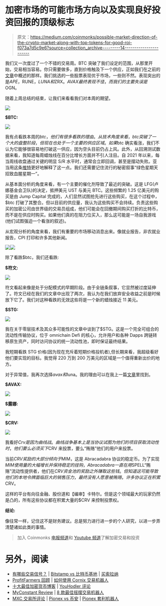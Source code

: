 # 加密市场的可能市场方向以及实现良好投资回报的顶级标志

> 原文：<https://medium.com/coinmonks/possible-market-direction-of-the-crypto-market-along-with-top-tokens-for-good-roi-f073a7d5c9e6?source=collection_archive---------14----------------------->

我们又一次度过了一个不错的交易周。BTC 突破了我们设定的范围，从那里开始，交易相当容易。你只需要做多，直到价格触及下一个供应，正如我们在之前的[文章](/@alexanazodo/possible-market-direction-of-the-crypto-market-along-with-top-tokens-with-good-roi-part-2-102e3dba15eb)中概述的那样。我们挑选的一些股票表现优于市场，一些则不然。表现突出的是$APE，$RUNE，$LUNA 和$ZRX。$AVAX 最终表现不佳，而我们的主要失误是$OGN。

随着上周总结的结束，让我们来看看我们对本周的期望。

![](img/ced474230738fec72f21cf9e4e30777f.png)

**$BTC:**

![](img/212f5032bfe00054b1ec2fd3bf09dc23.png)

我有点看跌本周的$btc，他们有很多看跌的理由。从技术角度来看，btc 突破了一个大的盘整阶段，但现在也处于一个主要的供应区域。如果$btc 确实看涨，我们不认为它能够很容易地打破这一供应，因为空头目前仍占上风。此外，从回溯测试数据来看，我知道每周蜡烛线在百分比增长方面并不引人注目。自 2021 年以来，每当周线收盘通过关键的明显 S/R 水平时，通常会立即回调，甚至是摆动失败。亚当用这条[推特](https://twitter.com/abetrade/status/1508139223995453441?t=0Q3bvwcpJvIk3E3zGleQbA&s=03)更好地解释了这一点。我们还需要记住流行的秘密叙事“绿色星期天招致血腥星期一”。

从基本面分析的角度来看，有一个主要的催化剂导致了最近的突破。这是 LFG(卢娜基金会卫队)的决定，抵押美元 UST 与美元 BTC。这些频繁的 1.25 亿美元的购买是由 Jump Capital 完成的，人们显然试图抢先进行这些购买，在这个过程中，$btc 打破了其整合。但以目前的供应量，我认为这些购买不会持续。负责这些购买的加密公司由世界级的交易员组成，他们可能会在回撤期间购买打折的比特币，而不是在供应时购买。如果他们真的在阻力位买入，那么这可能是一场自我游戏(他们试图强迫一个看涨的叙述)。

从宏观分析的角度来看，我们有重要的市场移动消息出来。像就业报告，非农就业报告，CPI 打印和许多其他新闻。

![](img/afbd70134cf6fc4328cb26204e993a73.png)![](img/a8c462073302d5976c91112ce06c5bfa.png)

除了看跌$btc，我们还看跌:

**$符文:**

![](img/136f1e2a78a86ddcc12a0d872bcef173.png)

符文看起来像是处于分配模式的早期阶段。由于全链条叙事，它显然被过度延伸了。符文已经在我们的文章中出现了两次，我认为在我们放弃安全收益之前是时候放下它了。我们对这种看跌的无效这些将是一个新的蜡烛接近 11 美元。

**$STG:**

![](img/ed472a870d1195eb843a2d1ed0063f2e.png)

我在关于零层技术及其众多可能性的文章中谈到了$STG。这是一个完全可组合的流动性传输协议，位于 omnichain Defi 的核心，允许用户和各种 Dapps 跨链转移原生资产，同时访问协议的统一流动性池，即时保证最终结果。

我短期看跌 STG 价格(因为现在充斥着短期价格投机者),但长期来看，我超级看好他们要实现的目标。我觉得 220 万到 200 万美元的区域是一个值得重新出价的地方。

对于异常值，我再次选择$avax 和$luna。我的理由可以在我上一篇[文章](/@alexanazodo/possible-market-direction-of-the-crypto-market-along-with-top-tokens-with-good-roi-part-2-102e3dba15eb)里找到。

**$AVAX:**

![](img/3ed90ee6c2cb64650069cefd4bbaba31.png)

**$露娜:**

![](img/5fa1bdac4476d5dcc9bbc79731dac74c.png)

**$CRV:**

![](img/1b1362a865ccf6367f8d0b21eeb5c3f7.png)

我看好$Crv 是因为曲线战。曲线战争基本上是当协议试图为他们的项目获取流动性时，他们要么必须买下$CRV 来投票，要么“贿赂”他们的用户来投票。

当前$CRV 奖励的大部分倾向于$MIM，这是 Abracadabra 协议的稳定币。为了实现$MIM 使用量的大幅增长并保持稳定的挂钩，Abracadabra 一直在用$SPELL“贿赂”流动性提供者，他们在$CRV 资金池的奖励之外赚取这些钱。但知道这可能导致他们的本地令牌面临巨大的销售压力，最终没有人愿意被贿赂，许多协议正在积累$CRV。

这样的平台有向往金融、股份道和【编审】卡特尔。但是这个领域最大的玩家仍然是凸的，所有这些协议都在积累大量的$CRV 来控制投票权。

**结论:**

像往常一样，记住这不是财务建议。总是努力进行进一步的个人研究，以进一步弄清楚诸如此类的事情。

> 加入 Coinmonks [电报频道](https://t.me/coincodecap)和 [Youtube 频道](https://www.youtube.com/c/coinmonks/videos)了解加密交易和投资

# 另外，阅读

*   [有哪些交易信号？](https://coincodecap.com/trading-signal) | [Bitstamp vs 比特币基地](https://coincodecap.com/bitstamp-coinbase) | [买索拉纳](https://coincodecap.com/buy-solana)
*   [ProfitFarmers 回顾](https://coincodecap.com/profitfarmers-review) | [如何使用 Cornix 交易机器人](https://coincodecap.com/cornix-trading-bot)
*   [十大最佳加密货币博客](https://coincodecap.com/best-cryptocurrency-blogs) | [YouHodler 评论](https://coincodecap.com/youhodler-review)
*   [MyConstant Review](https://coincodecap.com/myconstant-review) | [8 款最佳摇摆交易机器人](https://coincodecap.com/best-swing-trading-bots)
*   [MXC 交易所评论](/coinmonks/mxc-exchange-review-3af0ec1cba8c) | [Pionex vs 币安](https://coincodecap.com/pionex-vs-binance) | [Pionex 套利机器人](https://coincodecap.com/pionex-arbitrage-bot)